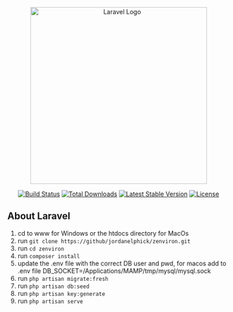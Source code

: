 <p align="center"><a href="https://laravel.com" target="_blank"><img src="https://raw.githubusercontent.com/laravel/art/master/logo-lockup/5%20SVG/2%20CMYK/1%20Full%20Color/laravel-logolockup-cmyk-red.svg" width="400" alt="Laravel Logo"></a></p>

<p align="center">
<a href="https://github.com/laravel/framework/actions"><img src="https://github.com/laravel/framework/workflows/tests/badge.svg" alt="Build Status"></a>
<a href="https://packagist.org/packages/laravel/framework"><img src="https://img.shields.io/packagist/dt/laravel/framework" alt="Total Downloads"></a>
<a href="https://packagist.org/packages/laravel/framework"><img src="https://img.shields.io/packagist/v/laravel/framework" alt="Latest Stable Version"></a>
<a href="https://packagist.org/packages/laravel/framework"><img src="https://img.shields.io/packagist/l/laravel/framework" alt="License"></a>
</p>

## About Laravel

1. cd to www for Windows or the htdocs directory for MacOs
2. run ```git clone https://github/jordanelphick/zenviron.git```
3. run ```cd zenviron```
4. run ```composer install```
5. update the .env file with the correct DB user and pwd, for macos add to .env file DB_SOCKET=/Applications/MAMP/tmp/mysql/mysql.sock
6. run ```php artisan migrate:fresh```
7. run ```php artisan db:seed```
8. run ```php artisan key:generate```
9. run ```php artisan serve```



